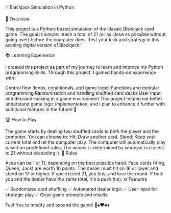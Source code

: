 🃏 Blackjack Simulation in Python

🎯 Overview

This project is a Python-based simulation of the classic Blackjack card game. The goal is simple: reach a total of 21 (or as close as possible without going over) before the computer does. Test your luck and strategy in this exciting digital version of Blackjack!

📚 Learning Experience

I created this project as part of my journey to learn and improve my Python programming skills. Through this project, I gained hands-on experience with:

Control flow (loops, conditionals, and game logic)
Functions and modular programming
Randomization and handling shuffled card decks
User input and decision-making in a game environment
This project helped me better understand game logic implementation, and I plan to enhance it further with additional features in the future! 🚀

🏆 How to Play

The game starts by dealing two shuffled cards to both the player and the computer.
You can choose to:
Hit: Draw another card.
Stand: Keep your current total and let the computer play.
The computer will automatically play based on predefined rules.
The winner is determined by whoever is closest to 21 without exceeding it.
📜 Rules

Aces can be 1 or 11, depending on the best possible hand.
Face cards (King, Queen, Jack) are worth 10 points.
The dealer must hit on 16 or lower and stand on 17 or higher.
If you exceed 21, you bust and lose the round.
If both you and the dealer have the same total, it's a push (tie).
⚙️ Features

✅ Randomized card shuffling
✅ Automated dealer logic
✅ User input for strategic play
✅ Clear game prompts and results

Feel free to modify and expand the game! 🎲♠️♥️♣️♦️
